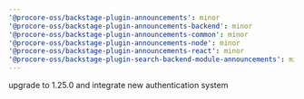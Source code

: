 ```yaml
---
'@procore-oss/backstage-plugin-announcements': minor
'@procore-oss/backstage-plugin-announcements-backend': minor
'@procore-oss/backstage-plugin-announcements-common': minor
'@procore-oss/backstage-plugin-announcements-node': minor
'@procore-oss/backstage-plugin-announcements-react': minor
'@procore-oss/backstage-plugin-search-backend-module-announcements': minor
---
```


upgrade to 1.25.0 and integrate new authentication system
